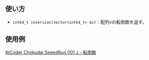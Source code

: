 ## 使い方  
- `int64_t inversion(vector<int64_t> &v)`：配列vの転倒数を返す。  

## 使用例
<a href="https://atcoder.jp/contests/chokudai_S001/submissions/30509909" target="_blank">AtCoder Chokudai SpeedRun 001 J - 転倒数</a>
